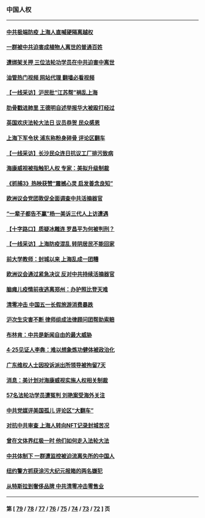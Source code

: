 ### 中国人权
---
#### [中共极端防疫 上海人直喊硬隔离越权](../../pages/ncid278/n13732359.md?05110445) 
#### [一群被中共迫害成植物人离世的普通百姓](../../pages/ncid278/n13730316.md?05110445) 
#### [遭绑架关押 三位法轮功学员在中共迫害中离世](../../pages/ncid278/n13727134.md?05110445) 
#### [油管热门视频 网站代理 翻墙必看视频](http://209.222.30.114:81/youtube.html?05110445)
#### [【一线采访】沪民批“江苏帮”祸乱上海](../../pages/ncid278/n13731242.md?05110445) 
#### [肋骨戳进肺里 王德明自述举报华大被殴打经过](../../pages/ncid278/n13730815.md?05110445) 
#### [英国欢庆法轮大法日 议员恭贺 民众感恩](../../pages/ncid278/n13730266.md?05110445) 
#### [上海下军令状 浦东称粉身碎骨 评论区翻车](../../pages/ncid278/n13729974.md?05110445) 
#### [【一线采访】长沙民众连日抗议工厂排污致病](../../pages/ncid278/n13729392.md?05110445) 
#### [海康威视被指触犯人权 专家：美拟升级制裁](../../pages/ncid278/n13729009.md?05110445) 
#### [《抓捕3》热映获赞“震撼心灵 启发善念良知”](../../pages/ncid278/n13729129.md?05110445) 
#### [欧洲议会党团敦促全面调查中共活摘器官](../../pages/ncid278/n13729021.md?05110445) 
#### [“一辈子都告不赢”杨一美诉三代人上访遭遇](../../pages/ncid278/n13728969.md?05110445) 
#### [【十字路口】质疑冰雕连 罗昌平为何被判刑？](../../pages/ncid278/n13728739.md?05110445) 
#### [【一线采访】上海防疫混乱 转阴居民不能回家](../../pages/ncid278/n13728726.md?05110445) 
#### [前大学教师：封城以来 上海乱成一团糟](../../pages/ncid278/n13728515.md?05110445) 
#### [欧洲议会通过紧急决议 反对中共持续活摘器官](../../pages/ncid278/n13728211.md?05110445) 
#### [脑瘫儿疫情前夜逃离郑州：办护照比登天难](../../pages/ncid278/n13728232.md?05110445) 
#### [清零冲击 中国五一长假旅游消费暴跌](../../pages/ncid278/n13727808.md?05110445) 
#### [沪次生灾害不断 律师组成法律顾问团帮助索赔](../../pages/ncid278/n13727729.md?05110445) 
#### [布林肯：中共是新闻自由的最大威胁](../../pages/ncid278/n13727223.md?05110445) 
#### [4‧25见证人李犇：难以想象炼功健体被政治化](../../pages/ncid278/n13726951.md?05110445) 
#### [广东维权人士因投诉派出所领导被拘留7天](../../pages/ncid278/n13727127.md?05110445) 
#### [消息：美计划对海康威视实施人权相关制裁](../../pages/ncid278/n13727090.md?05110445) 
#### [57名法轮功学员遭冤判 刘艳案受海外关注](../../pages/ncid278/n13726210.md?05110445) 
#### [中共党媒评美国孤儿 评论区“大翻车”](../../pages/ncid278/n13726953.md?05110445) 
#### [对抗中共审查 上海人转向NFT记录封城苦况](../../pages/ncid278/n13726776.md?05110445) 
#### [曾在文体界红极一时 他们如何走入法轮大法](../../pages/ncid278/n13725670.md?05110445) 
#### [中共体制下 一群遭监控被迫流离失所的中国人](../../pages/ncid278/n13725531.md?05110445) 
#### [纽约警方抓获涂污大纪元报箱的两名嫌犯](../../pages/ncid278/n13725794.md?05110445) 
#### [从特斯拉到奢侈品牌 中共清零冲击零售业](../../pages/ncid278/n13725698.md?05110445) 

---
#### 第 [ [79](./79.md?05110445) / [78](./78.md?05110445) / [77](./77.md?05110445) / [76](./76.md?05110445) / [75](./75.md?05110445) / [74](./74.md?05110445) / [73](./73.md?05110445) / [72](./72.md?05110445) ] 页
